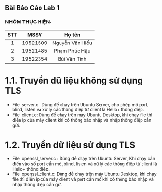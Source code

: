 ## Bài Báo Cáo Lab 1 

### NHÓM THỰC HIỆN: 


| STT | MSSV | Họ tên | 
| :----: | :-: | :-: |
| 1 | 19521509 | Nguyễn Văn Hiếu |
| 2 | 19521485 | Phạm Phúc Hậu |
| 3 | 19522354 | Bùi Văn Tình |
# 1.1. Truyền dữ liệu không sử dụng TLS
- File: server.c : Dùng để chạy trên Ubuntu Server, cho phép mở port, blind, listen và xử lý các thông điệp từ client là Hello+ thông điệp.
- File: client.c: Dùng để chạy trên máy Ubuntu Desktop, khi chạy file thì điền ip của máy client khi có thông báo nhập và nhập thông điệp cần gửi.
# 1.2. Truyền dữ liệu sử dụng TLS
- File: openssl_server.c : Dùng để chạy trên Ubuntu Server, Khi chạy cần điền vào số port cần mở  ,blind, listen và xử lý các thông điệp từ client là Hello+ thông điệp.
- File: openssl_client.c: Dùng để chạy trên máy Ubuntu Desktop, khi chạy file thì điền ip của máy client và port cần mở khi có thông báo nhập và nhập thông điệp cần gửi.

